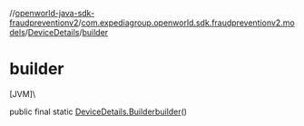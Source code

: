//[openworld-java-sdk-fraudpreventionv2](../../../index.md)/[com.expediagroup.openworld.sdk.fraudpreventionv2.models](../index.md)/[DeviceDetails](index.md)/[builder](builder.md)

# builder

[JVM]\

public final static [DeviceDetails.Builder](-builder/index.md)[builder](builder.md)()
